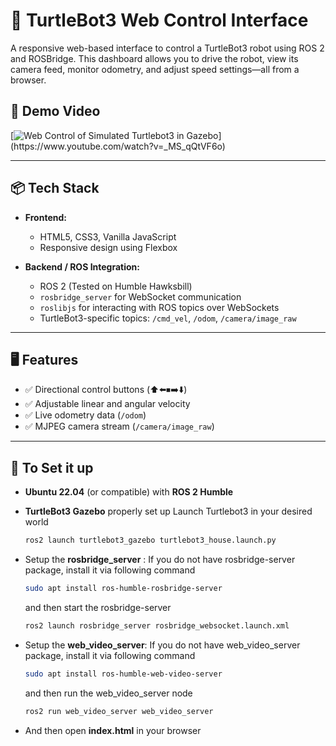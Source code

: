 # 🐢 TurtleBot3 Web Control Interface

A responsive web-based interface to control a TurtleBot3 robot using ROS 2 and ROSBridge. This dashboard allows you to drive the robot, view its camera feed, monitor odometry, and adjust speed settings—all from a browser.

## 🎥 Demo Video
[![Web Control of Simulated Turtlebot3 in Gazebo]([https://img.youtube.com/vi/_MS_qQtVF6o/0.jpg](https://github.com/SV1208/Web-based-control-of-simulated-Turtlebot3-in-Gazebo/blob/main/web-based-controller.png))](https://www.youtube.com/watch?v=_MS_qQtVF6o)

---

## 📦 Tech Stack

- **Frontend:**  
  - HTML5, CSS3, Vanilla JavaScript  
  - Responsive design using Flexbox
  
- **Backend / ROS Integration:**  
  - ROS 2 (Tested on Humble Hawksbill)  
  - `rosbridge_server` for WebSocket communication  
  - `roslibjs` for interacting with ROS topics over WebSockets  
  - TurtleBot3-specific topics: `/cmd_vel`, `/odom`, `/camera/image_raw`

---

## 🖥 Features

- ✅ Directional control buttons (⬆️⬅️⏹➡️⬇️)
- ✅ Adjustable linear and angular velocity
- ✅ Live odometry data (`/odom`)
- ✅ MJPEG camera stream (`/camera/image_raw`)
---

## 🚀 To Set it up

- **Ubuntu 22.04** (or compatible) with **ROS 2 Humble**
- **TurtleBot3 Gazebo** properly set up
  Launch Turtlebot3 in your desired world
  
  ```bash
  ros2 launch turtlebot3_gazebo turtlebot3_house.launch.py
  ```
  
- Setup the **rosbridge_server** :
  If you do not have rosbridge-server package, install it via following command
  ```bash
  sudo apt install ros-humble-rosbridge-server
  ```
  and then start the rosbridge-server
  ```bash
  ros2 launch rosbridge_server rosbridge_websocket.launch.xml
  ```
  
- Setup the **web_video_server**:
   If you do not have web_video_server package, install it via following command
  ```bash
  sudo apt install ros-humble-web-video-server
  ```
  and then run the web_video_server node
  ```bash
  ros2 run web_video_server web_video_server
  ```
- And then open **index.html** in your browser
